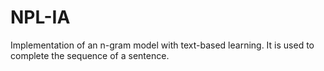 # NPL-IA
Implementation of an n-gram model with text-based learning. It is used to complete the sequence of a sentence. 
